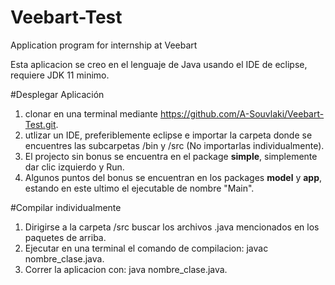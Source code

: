 # Veebart-Test
Application program for internship at Veebart

Esta aplicacion se creo en el lenguaje de Java usando el IDE de eclipse, requiere JDK 11 minimo.

#Desplegar Aplicación

  1. clonar en una terminal mediante https://github.com/A-Souvlaki/Veebart-Test.git.
  2. utlizar un IDE, preferiblemente eclipse e importar la carpeta donde se encuentres las subcarpetas /bin y /src (No importarlas individualmente).
  3. El projecto sin bonus se encuentra en el package **simple**, simplemente dar clic izquierdo y Run.
  4. Algunos puntos del bonus se encuentran en los packages **model** y **app**, estando en este ultimo el ejecutable de nombre "Main".

#Compilar individualmente

  1. Dirigirse a la carpeta /src buscar los archivos .java mencionados en los paquetes de arriba.
  2. Ejecutar en una terminal el comando de compilacion: javac nombre_clase.java.
  3. Correr la aplicacion con: java nombre_clase.java.
  
